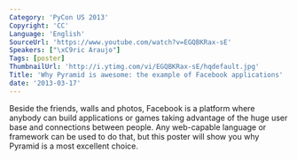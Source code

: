 ```yaml
---
Category: 'PyCon US 2013'
Copyright: 'CC'
Language: 'English'
SourceUrl: 'https://www.youtube.com/watch?v=EGQBKRax-sE'
Speakers: ["\xC9ric Araujo"]
Tags: [poster]
ThumbnailUrl: 'http://i.ytimg.com/vi/EGQBKRax-sE/hqdefault.jpg'
Title: 'Why Pyramid is awesome: the example of Facebook applications'
date: '2013-03-17'
---
```

Beside the friends, walls and photos, Facebook is a platform where anybody can build applications or games taking advantage of the huge user base and connections between people.  Any web-capable language or framework can be used to do that, but this poster will show you why Pyramid is a most excellent choice.
